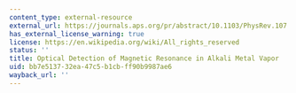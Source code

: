 ```yaml
---
content_type: external-resource
external_url: https://journals.aps.org/pr/abstract/10.1103/PhysRev.107.1559
has_external_license_warning: true
license: https://en.wikipedia.org/wiki/All_rights_reserved
status: ''
title: Optical Detection of Magnetic Resonance in Alkali Metal Vapor
uid: bb7e5137-32ea-47c5-b1cb-ff90b9987ae6
wayback_url: ''
---
```

